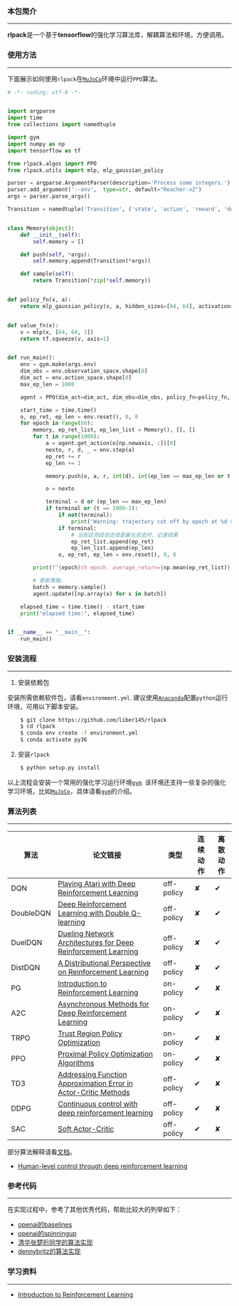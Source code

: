 ### 本包简介
----------------------

**rlpack**是一个基于**tensorflow**的强化学习算法库，解耦算法和环境，方便调用。

<!--
is an intuitive, lightweight and flexible reinforcement learning library based on TensorFlow.
It bundles up-to-date reinforcement learning algorithms. 
-->


### 使用方法
----------------------
下面展示如何使用`rlpack`在[`MuJoCo`](https://github.com/openai/mujoco-py)环境中运行`PPO`算法。

```python
# -*- coding: utf-8 -*-


import argparse
import time
from collections import namedtuple

import gym
import numpy as np
import tensorflow as tf

from rlpack.algos import PPO
from rlpack.utils import mlp, mlp_gaussian_policy

parser = argparse.ArgumentParser(description='Process some integers.')
parser.add_argument('--env',  type=str, default="Reacher-v2")
args = parser.parse_args()

Transition = namedtuple('Transition', ('state', 'action', 'reward', 'done', 'early_stop', 'next_state'))


class Memory(object):
    def __init__(self):
        self.memory = []

    def push(self, *args):
        self.memory.append(Transition(*args))

    def sample(self):
        return Transition(*zip(*self.memory))


def policy_fn(x, a):
    return mlp_gaussian_policy(x, a, hidden_sizes=[64, 64], activation=tf.tanh)


def value_fn(x):
    v = mlp(x, [64, 64, 1])
    return tf.squeeze(v, axis=1)


def run_main():
    env = gym.make(args.env)
    dim_obs = env.observation_space.shape[0]
    dim_act = env.action_space.shape[0]
    max_ep_len = 1000

    agent = PPO(dim_act=dim_act, dim_obs=dim_obs, policy_fn=policy_fn, value_fn=value_fn, save_path="./log/ppo")

    start_time = time.time()
    o, ep_ret, ep_len = env.reset(), 0, 0
    for epoch in range(50):
        memory, ep_ret_list, ep_len_list = Memory(), [], []
        for t in range(1000):
            a = agent.get_action(o[np.newaxis, :])[0]
            nexto, r, d, _ = env.step(a)
            ep_ret += r
            ep_len += 1

            memory.push(o, a, r, int(d), int(ep_len == max_ep_len or t == 1000-1), nexto)

            o = nexto

            terminal = d or (ep_len == max_ep_len)
            if terminal or (t == 1000-1):
                if not(terminal):
                    print('Warning: trajectory cut off by epoch at %d steps.' % ep_len)
                if terminal:
                    # 当到达完结状态或是最长状态时，记录结果
                    ep_ret_list.append(ep_ret)
                    ep_len_list.append(ep_len)
                o, ep_ret, ep_len = env.reset(), 0, 0

        print(f"{epoch}th epoch. average_return={np.mean(ep_ret_list)}, average_len={np.mean(ep_len_list)}")

        # 更新策略。
        batch = memory.sample()
        agent.update([np.array(x) for x in batch])

    elapsed_time = time.time() - start_time
    print("elapsed time:", elapsed_time)


if __name__ == "__main__":
    run_main()
```


### 安装流程
----------------------

1. 安装依赖包

安装所需依赖软件包，请看`environment.yml`.
建议使用[`Anaconda`](https://www.anaconda.com/distribution/)配置`python`运行环境，可用以下脚本安装。

```bash
    $ git clone https://github.com/liber145/rlpack
    $ cd rlpack
    $ conda env create -f environment.yml
    $ conda activate py36
```

2. 安装`rlpack`

```bash
    $ python setup.py install
```

以上流程会安装一个常用的强化学习运行环境[`gym`](https://github.com/openai/gym).
该环境还支持一些复杂的强化学习环境，比如[`MuJoCo`](https://github.com/openai/mujoco-py)，具体请看[`gym`](https://github.com/openai/gym)的介绍。

### 算法列表
----------------------


| 算法       | 论文链接                                                                                             | 类型        | 连续动作  | 离散动作  |
|-----------|-----------------------------------------------------------------------------------------------------|------------|----------|----------|
| DQN       | [Playing Atari with Deep Reinforcement Learning](https://arxiv.org/abs/1312.5602)                   | off-policy | &#10008; | &#10004; |
| DoubleDQN | [Deep Reinforcement Learning with Double Q-learning](https://arxiv.org/abs/1509.06461)              | off-policy | &#10008; | &#10004; |
| DuelDQN   | [Dueling Network Architectures for Deep Reinforcement Learning](https://arxiv.org/abs/1511.06581)   | off-policy | &#10008; | &#10004; |
| DistDQN   | [A Distributional Perspective on Reinforcement Learning](https://arxiv.org/abs/1707.06887)          | off-policy | &#10008; | &#10004; |
| PG        | [Introduction to Reinforcement Learning](https://dl.acm.org/citation.cfm?id=551283)                 | on-policy  | &#10004; | &#10008; |
| A2C       | [Asynchronous Methods for Deep Reinforcement Learning](https://arxiv.org/abs/1602.01783)            | on-policy  | &#10004; | &#10008; |
| TRPO      | [Trust Region Policy Optimization](https://arxiv.org/abs/1502.05477)                                | on-policy  | &#10004; | &#10008; |
| PPO       | [Proximal Policy Optimization Algorithms](https://arxiv.org/abs/1707.06347)                         | on-policy  | &#10004; | &#10008; |
| TD3       | [Addressing Function Approximation Error in Actor-Critic Methods](https://arxiv.org/abs/1802.09477) | off-policy | &#10004; | &#10008; |
| DDPG      | [Continuous control with deep reinforcement learning](https://arxiv.org/abs/1509.02971)             | off-policy | &#10004; | &#10008; |
| SAC       | [Soft Actor-Critic](https://arxiv.org/abs/1801.01290)                                               | off-policy | &#10004; | &#10008; |
 



部分算法解释请看[文档](https://rlpack.readthedocs.io/zh/latest/)。
- [Human-level control through deep reinforcement learning](https://www.nature.com/articles/nature14236)




### 参考代码
----------------------
在实现过程中，参考了其他优秀代码，帮助比较大的列举如下：
- [openai的baselines](https://github.com/openai/baselines)
- [openai的spinningup](https://github.com/openai/spinningup)
- [清华张楚珩同学的算法实现](https://github.com/zhangchuheng123/Reinforcement-Implementation)
- [dennybritz的算法实现](https://github.com/dennybritz/reinforcement-learning)



### 学习资料
----------------------

- [Introduction to Reinforcement Learning](https://dl.acm.org/citation.cfm?id=551283)


